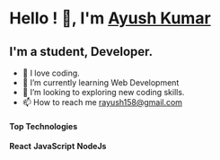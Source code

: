 # Hello ! 👋, I'm [Ayush Kumar](https://ayushkumar158.netlify.app/)

## I'm a student, Developer.

- 👀 I love coding.
- 🌱 I’m currently learning Web Development 
- 💞️ I’m looking to exploring new coding skills.
- 📫 How to reach me rayush158@gmail.com
  
 #### Top Technologies
 **React**     **JavaScript**  **NodeJs**
<!---
ayushrajput158/ayushrajput158 is a ✨ special ✨ repository because its `README.md` (this file) appears on your GitHub profile.
You can click the Preview link to take a look at your changes.
--->
